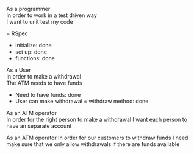 As a programmer  
In order to work in a test driven way  
I want to unit test my code

= RSpec
- initialize: done
- set up: done
- functions: done


As a User  
In order to make a withdrawal  
The ATM needs to have funds

- Need to have funds: done
- User can make withdrawal = withdraw method: done

As an ATM operator            
In order for the right person to make a withdrawal I want each person to have an separate account

As an ATM operator
In order for our customers to withdraw funds
I need make sure that we only allow withdrawals if there are funds available
